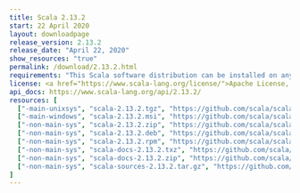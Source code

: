 ```yaml
---
title: Scala 2.13.2
start: 22 April 2020
layout: downloadpage
release_version: 2.13.2
release_date: "April 22, 2020"
show_resources: "true"
permalink: /download/2.13.2.html
requirements: "This Scala software distribution can be installed on any Unix-like or Windows system. It requires Java, version 8 or later, which can be downloaded from <a href='https://www.java.com/'>java.com</a>."
license: <a href="https://www.scala-lang.org/license/">Apache License, Version 2.0</a>
api_docs: https://www.scala-lang.org/api/2.13.2/
resources: [
  ["-main-unixsys", "scala-2.13.2.tgz", "https://github.com/scala/scala/releases/download/v2.13.2/scala-2.13.2.tgz", "Mac OS X, Unix, Cygwin", "21.07M"],
  ["-main-windows", "scala-2.13.2.msi", "https://github.com/scala/scala/releases/download/v2.13.2/scala-2.13.2.msi", "Windows (msi installer)", "126.89M"],
  ["-non-main-sys", "scala-2.13.2.zip", "https://github.com/scala/scala/releases/download/v2.13.2/scala-2.13.2.zip", "Windows", "21.11M"],
  ["-non-main-sys", "scala-2.13.2.deb", "https://github.com/scala/scala/releases/download/v2.13.2/scala-2.13.2.deb", "Debian", "615.00M"],
  ["-non-main-sys", "scala-2.13.2.rpm", "https://github.com/scala/scala/releases/download/v2.13.2/scala-2.13.2.rpm", "RPM package", "127.22M"],
  ["-non-main-sys", "scala-docs-2.13.2.txz", "https://github.com/scala/scala/releases/download/v2.13.2/scala-docs-2.13.2.txz", "API docs", "56.06M"],
  ["-non-main-sys", "scala-docs-2.13.2.zip", "https://github.com/scala/scala/releases/download/v2.13.2/scala-docs-2.13.2.zip", "API docs", "109.18M"],
  ["-non-main-sys", "scala-sources-2.13.2.tar.gz", "https://github.com/scala/scala/archive/v2.13.2.tar.gz", "Sources", ""]
]
---
```

